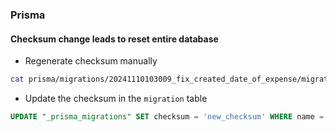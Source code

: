 ### Prisma

#### Checksum change leads to reset entire database

- Regenerate checksum manually

```bash
cat prisma/migrations/20241110103009_fix_created_date_of_expense/migration.sql | shasum -a 256
```

- Update the checksum in the `migration` table

```sql
UPDATE "_prisma_migrations" SET checksum = 'new_checksum' WHERE name = '20241110103009_fix_created_date_of_expense';
```

